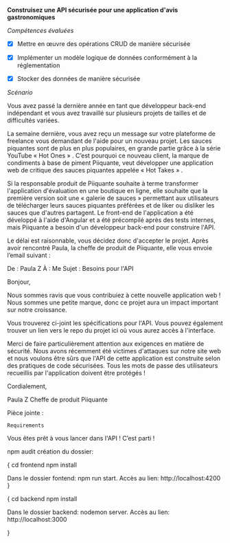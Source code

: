 **Construisez une API sécurisée pour une application d'avis gastronomiques**

_Compétences évaluées_

- [x] Mettre en œuvre des opérations CRUD de manière sécurisée

- [x] Implémenter un modèle logique de données conformément à la réglementation

- [x] Stocker des données de manière sécurisée

_Scénario_

Vous avez passé la dernière année en tant que développeur back-end indépendant et vous avez travaillé sur plusieurs projets de tailles et de difficultés variées.

La semaine dernière, vous avez reçu un message sur votre plateforme de freelance vous demandant de l'aide pour un nouveau projet. Les sauces piquantes sont de plus en plus populaires, en grande partie grâce à la série YouTube « Hot Ones » . C’est pourquoi ce nouveau client, la marque de condiments à base de piment Piiquante, veut développer une application web de critique des sauces piquantes appelée « Hot Takes » .

Si la responsable produit de Piiquante souhaite à terme transformer l'application d'évaluation en une boutique en ligne, elle souhaite que la première version soit une « galerie de sauces » permettant aux utilisateurs de télécharger leurs sauces piquantes préférées et de liker ou disliker les sauces que d'autres partagent. Le front-end de l'application a été développé à l'aide d'Angular et a été précompilé après des tests internes, mais Piiquante a besoin d'un développeur back-end pour construire l'API.

Le délai est raisonnable, vous décidez donc d'accepter le projet. Après avoir rencontré Paula, la cheffe de produit de Piiquante, elle vous envoie l’email suivant :

De : Paula Z
À : Me
Sujet : Besoins pour l'API

Bonjour,

Nous sommes ravis que vous contribuiez à cette nouvelle application web ! Nous sommes une petite marque, donc ce projet aura un impact important sur notre croissance.

Vous trouverez ci-joint les spécifications pour l'API. Vous pouvez également trouver un lien vers le repo du projet ici où vous aurez accès à l'interface.

Merci de faire particulièrement attention aux exigences en matière de sécurité. Nous avons récemment été victimes d'attaques sur notre site web et nous voulons être sûrs que l'API de cette application est construite selon des pratiques de code sécurisées. Tous les mots de passe des utilisateurs recueillis par l'application doivent être protégés !

Cordialement,

Paula Z
Cheffe de produit
Piiquante

Pièce jointe :

    Requirements

Vous êtes prêt à vous lancer dans l'API ! C’est parti !

npm audit
création du dossier:

{
cd frontend
npm install

Dans le dossier fontend: npm run start.
Accès au lien: http://localhost:4200
}

{
cd backend
npm install

Dans le dossier backend: nodemon server.
Accès au lien: http://localhost:3000

}

